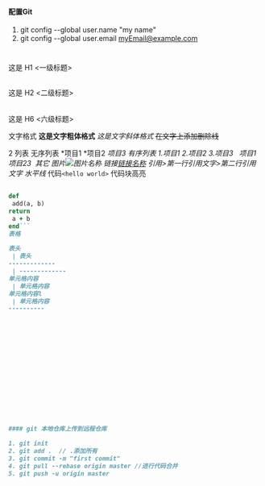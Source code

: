 #### 配置Git
1. git config --global user.name "my name"
2. git config --global user.email myEmail@example.com





#
 这是 H1 <一级标题>
##
 这是 H2 <二级标题>
######
 这是 H6 <六级标题>

文字格式
**这是文字粗体格式**
*这是文字斜体格式*
~~在文字上添加删除线~~

2
 列表
无序列表
*项目1
*项目2
*项目3
有序列表
1.项目1
2.项目2
3.项目3
  
*项目1
  
*项目23 
其它
图片![图片名称](http://gitcafe.com/image.png)
链接[链接名称](http://gitcafe.com)
引用>第一行引用文字>第二行引用文字
水平线***
代码`<hello
 world>`
代码块高亮
```ruby
  
def
 add(a, b)  
return
 a + b 
end```
表格
  
表头
 | 表头  
-------------
 | ------------- 
单元格内容
 | 单元格内容 
单元格内容l
 | 单元格内容
----------
















#### git 本地仓库上传到远程仓库

1. git init
2. git add .  // .添加所有
3. git commit -m "first commit"
4. git pull --rebase origin master //进行代码合并
5. git push -u origin master